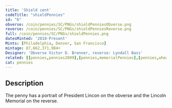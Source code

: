 ```yaml
---
title: 'Shield cent'
codeTitle: "shieldPennies"
id: "6"
obverse: /coin/pennies/SC/PNGs/shieldPenniesObverse.png
reverse: /coin/pennies/SC/PNGs/shieldPenniesReverse.png
full: /coin/pennies/SC/PNGs/shieldPennies.png
datesMinted: '2010-Present'
Mints: [Philadelphia, Denver, San Francisco]
mintage: 87,662,371,984+
Designer: 'Obverse Victor D. Brenner, reverse: Lyndall Bass'
related: [[pennies,pennies2009],[pennies,memorialPennies],[pennies,wheatPennies],[pennies,indianHead]]
cat: pennies
---
```


## Description

The penny has a portrait of President Lincon on the obverse and the Lincoln Memorial on the reverse.
